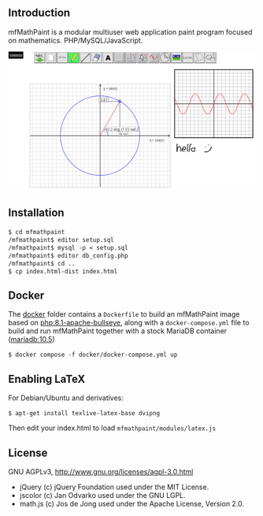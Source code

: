 Introduction
-
mfMathPaint is a modular multiuser web application paint program focused on mathematics. PHP/MySQL/JavaScript.

![Screenshot](https://raw.githubusercontent.com/mkforsb/mfmathpaint/master/doc/screenshot.png)

Installation
-
	$ cd mfmathpaint
    /mfmathpaint$ editor setup.sql
    /mfmathpaint$ mysql -p < setup.sql
    /mfmathpaint$ editor db_config.php
    /mfmathpaint$ cd ..
	$ cp index.html-dist index.html

Docker
-
The [docker](https://github.com/mkforsb/mfmathpaint/tree/master/docker) folder contains a `Dockerfile` to build
an mfMathPaint image based on [php:8.1-apache-bullseye](https://hub.docker.com/layers/library/php/8.1-apache-bullseye/images/sha256-b1eae7da0f50e4e7e9137348a0f6e8d2229ee3722f8632edfa11dc4a9dbf58de?context=explore), along with a 
`docker-compose.yml` file to build and run mfMathPaint together with a stock MariaDB container ([mariadb:10.5](https://hub.docker.com/layers/library/mariadb/10.5/images/sha256-aa1ccc18000c32d1f39ac0b055117b27bffd93e622ec961d682de40fe2a1a95f?context=explore))

    $ docker compose -f docker/docker-compose.yml up

Enabling LaTeX
-
For Debian/Ubuntu and derivatives:

    $ apt-get install texlive-latex-base dvipng

Then edit your index.html to load `mfmathpaint/modules/latex.js`

License
-
GNU AGPLv3, http://www.gnu.org/licenses/agpl-3.0.html

* jQuery (c) jQuery Foundation used under the MIT License.
* jscolor (c) Jan Odvarko used under the GNU LGPL.
* math.js (c) Jos de Jong used under the Apache License, Version 2.0.
